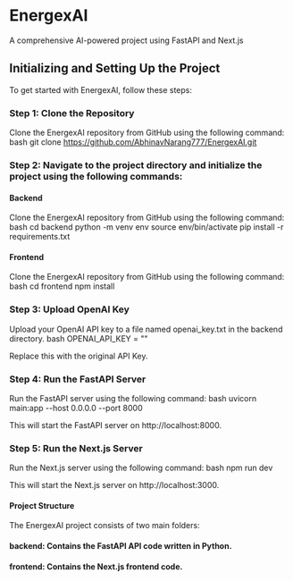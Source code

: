 # EnergexAI
A comprehensive AI-powered project using FastAPI and Next.js

## Initializing and Setting Up the Project

To get started with EnergexAI, follow these steps:

### Step 1: Clone the Repository

Clone the EnergexAI repository from GitHub using the following command:
bash
git clone https://github.com/AbhinavNarang777/EnergexAI.git

### Step 2: Navigate to the project directory and initialize the project using the following commands:

#### Backend
Clone the EnergexAI repository from GitHub using the following command:
bash
cd backend
python -m venv env
source env/bin/activate
pip install -r requirements.txt


#### Frontend
Clone the EnergexAI repository from GitHub using the following command:
bash
cd frontend
npm install


### Step 3: Upload OpenAI Key
Upload your OpenAI API key to a file named openai_key.txt in the backend directory.
bash
OPENAI_API_KEY = ""

Replace this with the original API Key.

### Step 4: Run the FastAPI Server
Run the FastAPI server using the following command:
bash
uvicorn main:app --host 0.0.0.0 --port 8000

This will start the FastAPI server on http://localhost:8000.

### Step 5: Run the Next.js Server
Run the Next.js server using the following command:
bash
npm run dev

This will start the Next.js server on http://localhost:3000.


#### Project Structure
The EnergexAI project consists of two main folders:

#### backend: Contains the FastAPI API code written in Python.
#### frontend: Contains the Next.js frontend code.
